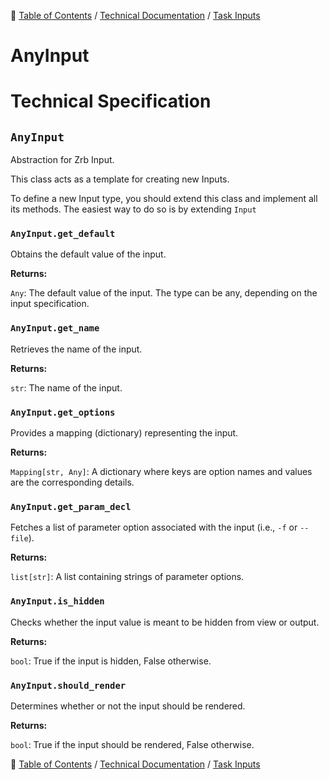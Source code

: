 🔖 [Table of Contents](../../README.md) / [Technical Documentation](../README.md) / [Task Inputs](README.md)

# AnyInput

# Technical Specification

<!--start-doc-->
## `AnyInput`

Abstraction for Zrb Input.

This class acts as a template for creating new Inputs.

To define a new Input type, you should extend this class and implement all its methods.
The easiest way to do so is by extending `Input`

### `AnyInput.get_default`

Obtains the default value of the input.

__Returns:__

`Any`: The default value of the input. The type can be any, depending on the input specification.

### `AnyInput.get_name`

Retrieves the name of the input.

__Returns:__

`str`: The name of the input.

### `AnyInput.get_options`

Provides a mapping (dictionary) representing the input.

__Returns:__

`Mapping[str, Any]`: A dictionary where keys are option names and values are the corresponding details.

### `AnyInput.get_param_decl`

Fetches a list of parameter option associated with the input (i.e., `-f` or `--file`).

__Returns:__

`list[str]`: A list containing strings of parameter options.

### `AnyInput.is_hidden`

Checks whether the input value is meant to be hidden from view or output.

__Returns:__

`bool`: True if the input is hidden, False otherwise.

### `AnyInput.should_render`

Determines whether or not the input should be rendered.

__Returns:__

`bool`: True if the input should be rendered, False otherwise.

<!--end-doc-->

🔖 [Table of Contents](../../README.md) / [Technical Documentation](../README.md) / [Task Inputs](README.md)
